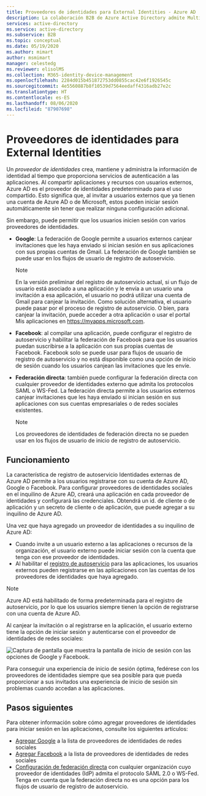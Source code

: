 ```yaml
---
title: Proveedores de identidades para External Identities - Azure AD
description: La colaboración B2B de Azure Active Directory admite Multi-Factor Authentication (MFA) para poder acceder de manera selectiva a las aplicaciones corporativas.
services: active-directory
ms.service: active-directory
ms.subservice: B2B
ms.topic: conceptual
ms.date: 05/19/2020
ms.author: mimart
author: msmimart
manager: celestedg
ms.reviewer: elisolMS
ms.collection: M365-identity-device-management
ms.openlocfilehash: 2284d015b451872753dd0855cac42e6f1926545c
ms.sourcegitcommit: 4e5560887b8f10539d7564eedaff4316adb27e2c
ms.translationtype: HT
ms.contentlocale: es-ES
ms.lasthandoff: 08/06/2020
ms.locfileid: "87907698"
---
```

# <a name="identity-providers-for-external-identities"></a>Proveedores de identidades para External Identities

Un *proveedor de identidades* crea, mantiene y administra la información de identidad al tiempo que proporciona servicios de autenticación a las aplicaciones. Al compartir aplicaciones y recursos con usuarios externos, Azure AD es el proveedor de identidades predeterminado para el uso compartido. Esto significa que, al invitar a usuarios externos que ya tienen una cuenta de Azure AD o de Microsoft, estos pueden iniciar sesión automáticamente sin tener que realizar ninguna configuración adicional.

Sin embargo, puede permitir que los usuarios inicien sesión con varios proveedores de identidades.

- **Google**: La federación de Google permite a usuarios externos canjear invitaciones que les haya enviado si inician sesión en sus aplicaciones con sus propias cuentas de Gmail. La federación de Google también se puede usar en los flujos de usuario de registro de autoservicio.
   > [!NOTE]
   > En la versión preliminar del registro de autoservicio actual, si un flujo de usuario está asociado a una aplicación y le envía a un usuario una invitación a esa aplicación, el usuario no podrá utilizar una cuenta de Gmail para canjear la invitación. Como solución alternativa, el usuario puede pasar por el proceso de registro de autoservicio. O bien, para canjear la invitación, puede acceder a otra aplicación o usar el portal Mis aplicaciones en https://myapps.microsoft.com.

- **Facebook**: al compilar una aplicación, puede configurar el registro de autoservicio y habilitar la federación de Facebook para que los usuarios puedan suscribirse a la aplicación con sus propias cuentas de Facebook. Facebook solo se puede usar para flujos de usuario de registro de autoservicio y no está disponible como una opción de inicio de sesión cuando los usuarios canjean las invitaciones que les envíe.

- **Federación directa**: también puede configurar la federación directa con cualquier proveedor de identidades externo que admita los protocolos SAML o WS-Fed. La federación directa permite a los usuarios externos canjear invitaciones que les haya enviado si inician sesión en sus aplicaciones con sus cuentas empresariales o de redes sociales existentes. 
   > [!NOTE]
   > Los proveedores de identidades de federación directa no se pueden usar en los flujos de usuario de inicio de registro de autoservicio.


## <a name="how-it-works"></a>Funcionamiento

La característica de registro de autoservicio Identidades externas de Azure AD permite a los usuarios registrarse con su cuenta de Azure AD, Google o Facebook. Para configurar proveedores de identidades sociales en el inquilino de Azure AD, creará una aplicación en cada proveedor de identidades y configurará las credenciales. Obtendrá un id. de cliente o de aplicación y un secreto de cliente o de aplicación, que puede agregar a su inquilino de Azure AD.

Una vez que haya agregado un proveedor de identidades a su inquilino de Azure AD:

- Cuando invite a un usuario externo a las aplicaciones o recursos de la organización, el usuario externo puede iniciar sesión con la cuenta que tenga con ese proveedor de identidades.
- Al habilitar el [registro de autoservicio](self-service-sign-up-overview.md) para las aplicaciones, los usuarios externos pueden registrarse en las aplicaciones con las cuentas de los proveedores de identidades que haya agregado.

> [!NOTE]
> Azure AD está habilitado de forma predeterminada para el registro de autoservicio, por lo que los usuarios siempre tienen la opción de registrarse con una cuenta de Azure AD.

Al canjear la invitación o al registrarse en la aplicación, el usuario externo tiene la opción de iniciar sesión y autenticarse con el proveedor de identidades de redes sociales:

![Captura de pantalla que muestra la pantalla de inicio de sesión con las opciones de Google y Facebook.](media/identity-providers/sign-in-with-social-identity.png)

Para conseguir una experiencia de inicio de sesión óptima, fedérese con los proveedores de identidades siempre que sea posible para que pueda proporcionar a sus invitados una experiencia de inicio de sesión sin problemas cuando accedan a las aplicaciones.  

## <a name="next-steps"></a>Pasos siguientes

Para obtener información sobre cómo agregar proveedores de identidades para iniciar sesión en las aplicaciones, consulte los siguientes artículos:

- [Agregar Google](google-federation.md) a la lista de proveedores de identidades de redes sociales
- [Agregar Facebook](facebook-federation.md) a la lista de proveedores de identidades de redes sociales
- [Configuración de federación directa](direct-federation.md) con cualquier organización cuyo proveedor de identidades (IdP) admita el protocolo SAML 2.0 o WS-Fed. Tenga en cuenta que la federación directa no es una opción para los flujos de usuario de registro de autoservicio.
